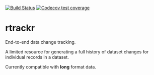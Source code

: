 <!-- badges: start -->
 [![Build Status](https://travis-ci.com/hamishgibbs/rtrackr.svg?branch=master)](https://travis-ci.com/hamishgibbs/rtrackr)
 [![Codecov test coverage](https://codecov.io/gh/hamishgibbs/rtrackr/branch/master/graph/badge.svg)](https://codecov.io/gh/hamishgibbs/rtrackr?branch=master)
<!-- badges: end -->

# rtrackr
End-to-end data change tracking.

A limited resource for generating a full history of dataset changes for individual records in a dataset.

Currently compatible with **long** format data.
